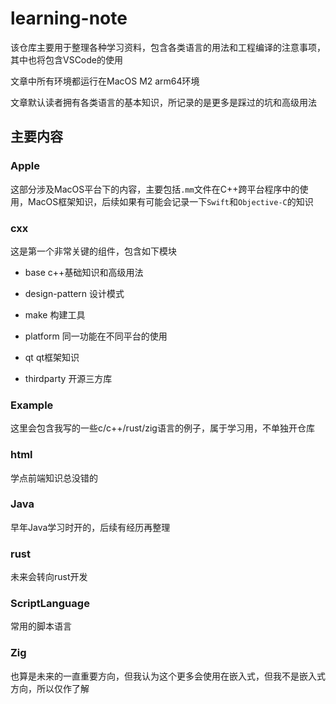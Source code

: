 # learning-note

该仓库主要用于整理各种学习资料，包含各类语言的用法和工程编译的注意事项，其中也将包含VSCode的使用

文章中所有环境都运行在MacOS M2 arm64环境

文章默认读者拥有各类语言的基本知识，所记录的是更多是踩过的坑和高级用法

## 主要内容

### Apple

这部分涉及MacOS平台下的内容，主要包括`.mm`文件在C++跨平台程序中的使用，MacOS框架知识，后续如果有可能会记录一下`Swift`和`Objective-C`的知识

### cxx

这是第一个非常关键的组件，包含如下模块

* base c++基础知识和高级用法

* design-pattern 设计模式

* make 构建工具

* platform 同一功能在不同平台的使用

* qt qt框架知识

* thirdparty 开源三方库

### Example

这里会包含我写的一些c/c++/rust/zig语言的例子，属于学习用，不单独开仓库

### html

学点前端知识总没错的

### Java

早年Java学习时开的，后续有经历再整理

### rust

未来会转向rust开发

### ScriptLanguage

常用的脚本语言

### Zig

也算是未来的一直重要方向，但我认为这个更多会使用在嵌入式，但我不是嵌入式方向，所以仅作了解
